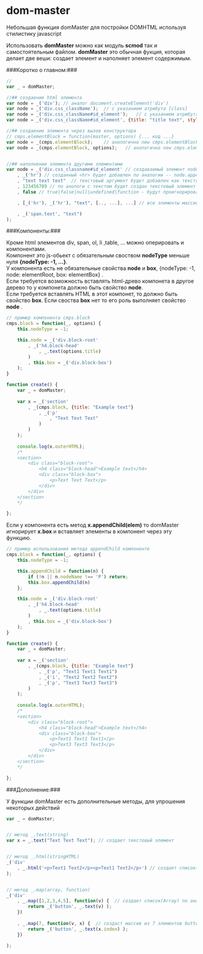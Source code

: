 dom-master
==================================================
Небольшая функция domMaster для постройки DOMHTML используя стилистику javascript 


Использовать **domMaster** можно как модуль **scmod** так и самостоятельным файлом. 
**domMaster** это обычная фукция, которая делает две веши: создает элемент и наполняет элемент содержимым.


###Коротко о главном:###

```js
//
var _ = domMaster;

//## создаение html элемента
var node = _('div'); // аналог document.createElement('div')
var node = _('div.css_className');  // с указанием атрибута [class]
var node = _('div.css_className#id_element');	// с указанием атрибута [id]
var node = _('div.css_className#id_element', {title: "title text", style: 'color: #000;', ...});	// с указанием других атрибутов

//## создаение элемента через вызов конструктора
// cmps.elementBlock = function(master, options) {... код ...}
var node = _(cmps.elementBlock);	// анологично new cmps.elementBlock(domMaster, false)
var node = _(cmps.elementBlock, options);	// анологично new cmps.elementBlock(domMaster, options)


//## наполнение элемента другими элементами
var node = _('div.css_classname#id_element' // создаваемый элемент node
	, _('hr') // созданный <hr> будет добавлен по аналогии -- node.appendchild( document.createElement('hr') )
	, "text text text"  // текстовый аргумент будет добавлен как текстовый элемент -- node.appendchild( document.createtextnode("text text text") )
	, 123456789 // по анологи с текстом будет создан текстовый элемент -- node.appendchild( document.createtextnode(123456789) )
	, false // true|false|null|undefined|function - будут проигнорированы

	, [_('hr'), _('hr'), "text", [.., ...], ...] // все элементы массива будут добавленны в node. 

	, _('span.text', "text")
);


```

###Компоненты:###

Кроме html элементов div, span, ol, li ,table, ...  можно оперировать и компонентами. <br>
Компонент это js-обьект с обязательным своством **nodeType** меньше нуля **{nodeType: -1, ...}**. <br>
У компонента есть не обязательные свойства **node** и **box**, {nodeType: -1, node: elementRoot, box: elementBox} .<br>
Если требуется возможность вставлять html-древо компонета в другое дерево то у компонета должно быть свойство **node**.<br>
Если требуется вставлять HTML в этот компонет, то должно быть свойство **box**. Если своства **box** нет то его роль выполняет свойство **node** .

```js
// пример компонента cmps.block
cmps.block = function(_, options) {
	this.nodeType = -1;

	this.node = _('div.block-root'
		, _('h4.block-head'
			, _.text(options.title)
		)
		, this.box = _('div.block-box')
	);
}

function create() {
	var _ = domMaster;
	
	var x = _('section'
		, _(cmps.block, {title: "Example text"}
			, _('p'
				, "Text Text Text"
			)
		)
	);
	
	console.log(x.outerHTML); 
	/* 
	<section>
		<div class="block-root">
			<h4 class="block-head">Example text</h4>
			<div class="block-box">
				<p>Text Text Text</p>
			</div>
		</div>
	</section>
	*/

};

```

Если у компонента есть метод **x.appendChild(elem)**  то domMaster игнорирует **x.box** и вставляет элементы в компонент через эту функцию.

```js
// пример использования метода appendChild компоненте
cmps.block = function(_, options) {
	this.nodeType = -1;

	this.appendChild = function(n) {
		if (!n || n.nodeName !== 'P') return;
		this.box.appendChild(n)
	};

	this.node = _('div.block-root'
		, _('h4.block-head'
			, _.text(options.title)
		)
		, this.box = _('div.block-box')
	);
}

function create() {
	var _ = domMaster;
	
	var x = _('section'
		, _(cmps.block, {title: "Example text"}
			, _('p', "Text1 Text1 Text1")
			, _('i', "Text2 Text2 Text2")
			, _('p', "Text3 Text3 Text3")
		)
	);
	
	console.log(x.outerHTML); 
	/* 
	<section>
		<div class="block-root">
			<h4 class="block-head">Example text</h4>
			<div class="block-box">
				<p>Text1 Text1 Text1</p>
				<p>Text3 Text3 Text3</p>
			</div>
		</div>
	</section>
	*/

};

```


###Дополнение:###

У функции domMaster есть дополнительные методы, для упрошения некоторых действий

```js
var _ = domMaster;


// метод _.text(string)
var x = _.text("Text Text Text"); // создает текстовый элемент


// метод _.html(stringHTML)
_('div'
	, _.html('<p>Text1 Text2</p><p>Text1 Text2</p>') // создает список(Array) элементов заданного HTML
);


// метод _.map(array, function)
_('div'
	, _.map([1,2,3,4,5], function(v) {  // создает список(Array) по аналогии с Array.map(...)
		return _('button', _.text(v) );
	})
	
	, _.map(7, function(v, x) {  // создаст массив из 7 элементов button
		return _('button', _.text(x.index) );
	})
	
);


```



